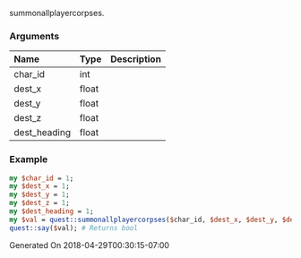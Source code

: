 summonallplayercorpses.
### Arguments
**Name**|**Type**|**Description**
:---|:---|:---
char_id|int|
dest_x|float|
dest_y|float|
dest_z|float|
dest_heading|float|

### Example

```perl
my $char_id = 1;
my $dest_x = 1;
my $dest_y = 1;
my $dest_z = 1;
my $dest_heading = 1;
my $val = quest::summonallplayercorpses($char_id, $dest_x, $dest_y, $dest_z, $dest_heading);
quest::say($val); # Returns bool
```


Generated On 2018-04-29T00:30:15-07:00
